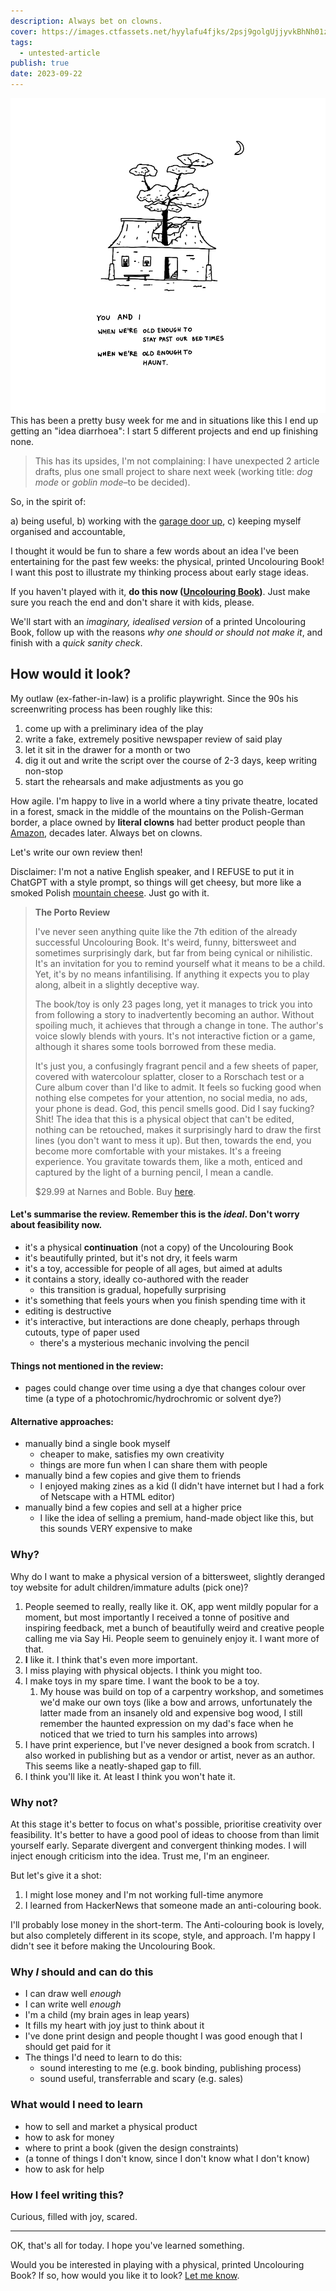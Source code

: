 ```yaml
---
description: Always bet on clowns.
cover: https://images.ctfassets.net/hyylafu4fjks/2psj9golgUjjyvkBhNh01z/b1d625286480e7bd2f2a78498b0e99a9/184773261_175395991146755_4828683660985860878_n_17870293085376490.jpg
tags:
  - untested-article
publish: true
date: 2023-09-22
---
```

![two ghosts in an abandoned house with a tree growing through its middle, the label says: You and I when we're old enough to stay past our bedtime, when we're old enough to haunt](drawing-old-enough-to-haunt.png)
This has been a pretty busy week for me and in situations like this I end up getting an "idea diarrhoea": I start 5 different projects and end up finishing none. 

> This has its upsides, I'm not complaining: I have unexpected 2 article drafts, plus one small project to share next week (working title: *dog mode* or *goblin mode*–to be decided). 

So, in the spirit of:

a) being useful,
b) working with the [garage door up](https://notes.andymatuschak.org/zCMhncA1iSE74MKKYQS5PBZ),
c) keeping myself organised and accountable,

I thought it would be fun to share a few words about an idea I've been entertaining for the past few weeks: the physical, printed Uncolouring Book! I want this post to illustrate my thinking process about early stage ideas.  

If you haven't played with it, **do this now ([Uncolouring Book](https://lines.potato.horse))**. Just make sure you reach the end and don't share it with kids, please.

We'll start with an *imaginary, idealised version* of a printed Uncolouring Book, follow up with the reasons *why one should or should not make it*, and finish with a *quick sanity check*.


## How would it look?

My outlaw (ex-father-in-law) is a prolific playwright. Since the 90s his screenwriting process has been roughly like this:

1. come up with a preliminary idea of the play
2. write a fake, extremely positive newspaper review of said play
3. let it sit in the drawer for a month or two
4. dig it out and write the script over the course of 2-3 days, keep writing non-stop
5. start the rehearsals and make adjustments as you go

How agile. I'm happy to live in a world where a tiny private theatre, located in a forest, smack in the middle of the mountains on the Polish-German border, a place owned by **literal clowns** had better product people than [Amazon](https://www.amazon.com/Working-Backwards-Insights-Stories-Secrets/dp/1250267595), decades later. Always bet on clowns. 


Let's write our own review then!

Disclaimer: I'm not a native English speaker, and I REFUSE to put it in ChatGPT with a style prompt, so things will get cheesy, but more like a smoked Polish [mountain cheese](https://en.wikipedia.org/wiki/Oscypek). Just go with it.

> **The Porto Review**
> 
> I've never seen anything quite like the 7th edition of the already successful Uncolouring Book. It's weird, funny, bittersweet and sometimes surprisingly dark, but far from being cynical or nihilistic. It's an invitation for you to remind yourself what it means to be a child. Yet, it's by no means infantilising. If anything it expects you to play along, albeit in a slightly deceptive way.
> 
> The book/toy is only 23 pages long, yet it manages to trick you into from following a story to inadvertently becoming an author. Without spoiling much, it achieves that through a change in tone. The author's voice slowly blends with yours. It's not interactive fiction or a game, although it shares some tools borrowed from these media.
> 
> It's just you, a confusingly fragrant pencil and a few sheets of paper, covered with watercolour splatter, closer to a Rorschach test or a Cure album cover than I'd like to admit. It feels so fucking good when nothing else competes for your attention, no social media, no ads, your phone is dead. God, this pencil smells good. Did I say fucking? Shit! The idea that this is a physical object that can't be edited, nothing can be retouched, makes it surprisingly hard to draw the first lines (you don't want to mess it up). But then, towards the end, you become more comfortable with your mistakes. It's a freeing experience. You gravitate towards them, like a moth, enticed and captured by the light of a burning pencil, I mean a candle.
> 
> $29.99 at Narnes and Boble. Buy [here](https://rafal.ck.page/products/tip).

#### Let's summarise the review. Remember this is the *ideal*. Don't worry about feasibility now.

- it's a physical **continuation** (not a copy) of the Uncolouring Book
- it's beautifully printed, but it's not dry, it feels warm
- it's a toy, accessible for people of all ages, but aimed at adults
- it contains a story, ideally co-authored with the reader
	- this transition is gradual, hopefully surprising
- it's something that feels yours when you finish spending time with it
- editing is destructive
- it's interactive, but interactions are done cheaply, perhaps through cutouts, type of paper used
	- there's a mysterious mechanic involving the pencil

#### Things not mentioned in the review:
- pages could change over time using a dye that changes colour over time (a type of a photochromic/hydrochromic or solvent dye?)

#### Alternative approaches:
- manually bind a single book myself
	- cheaper to make, satisfies my own creativity
	- things are more fun when I can share them with people
- manually bind a few copies and give them to friends
	- I enjoyed making zines as a kid (I didn't have internet but I had a fork of Netscape with a HTML editor)
- manually bind a few copies and sell at a higher price
	- I like the idea of selling a premium, hand-made object like this, but this sounds VERY expensive to make

### Why?

Why do I want to make a physical version of a bittersweet, slightly deranged toy website for adult children/immature adults (pick one)?

1. People seemed to really, really like it. OK, app went mildly popular for a moment, but most importantly I received a tonne of positive and inspiring feedback, met a bunch of beautifully weird and creative people calling me via Say Hi. People seem to genuinely enjoy it. I want more of that.
2. **I** like it. I think that's even more important.
3. I miss playing with physical objects. I think you might too. 
4. I make toys in my spare time. I want the book to be a toy.
	1. My house was build on top of a carpentry workshop, and sometimes we'd make our own toys (like a bow and arrows, unfortunately the latter made from an insanely old and expensive bog wood, I still remember the haunted expression on my dad's face when he noticed that we tried to turn his samples into arrows)
5. I have print experience, but I've never designed a book from scratch. I also worked in publishing but as a vendor or artist, never as an author. This seems like a neatly-shaped gap to fill.
6. I think you'll like it. At least I think you won't hate it.

### Why not?

At this stage it's better to focus on what's possible, prioritise creativity over feasibility. It's better to have a good pool of ideas to choose from than limit yourself early. Separate divergent and convergent thinking modes. I will inject enough criticism into the idea. Trust me, I'm an engineer.

But let's give it a shot:

1. I might lose money and I'm not working full-time anymore
2. I learned from HackerNews that someone made an anti-colouring book.

I'll probably lose money in the short-term. The Anti-colouring book is lovely, but also completely different in its scope, style, and approach. I'm happy I didn't see it before making the Uncolouring Book.

### Why *I* should and can do this

- I can draw well *enough*
- I can write well *enough*
- I'm a child (my brain ages in leap years)
- It fills my heart with joy just to think about it
- I've done print design and people thought I was good enough that I should get paid for it
- The things I'd need to learn to do this:
	- sound interesting to me (e.g. book binding, publishing process)
	- sound useful, transferrable and scary (e.g. sales)


### What would I need to learn

- how to sell and market a physical product
- how to ask for money
- where to print a book (given the design constraints)
- (a tonne of things I don't know, since I don't know what I don't know)
- how to ask for help

### How I feel writing this?

Curious, filled with joy, scared.

---

OK, that's all for today. I hope you've learned something. 

Would you be interested in playing with a physical, printed Uncolouring Book? If so, how would you like it to look? [Let me know](mailto:hello@sonnet.io).


